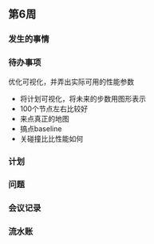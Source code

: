 ## 第6周

### 发生的事情

### 待办事项

优化可视化，并弄出实际可用的性能参数

 - 将计划可视化，将未来的步数用图形表示
 - 100个节点左右比较好
 - 来点真正的地图
 - 搞点baseline
 - 关碰撞比比性能如何

### 计划

### 问题

### 会议记录

### 流水账



